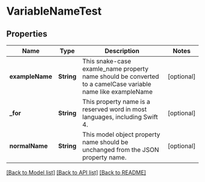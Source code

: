 # VariableNameTest

## Properties
Name | Type | Description | Notes
------------ | ------------- | ------------- | -------------
**exampleName** | **String** | This snake-case examle_name property name should be converted to a camelCase variable name like exampleName | [optional] 
**_for** | **String** | This property name is a reserved word in most languages, including Swift 4. | [optional] 
**normalName** | **String** | This model object property name should be unchanged from the JSON property name. | [optional] 

[[Back to Model list]](../README.md#documentation-for-models) [[Back to API list]](../README.md#documentation-for-api-endpoints) [[Back to README]](../README.md)


